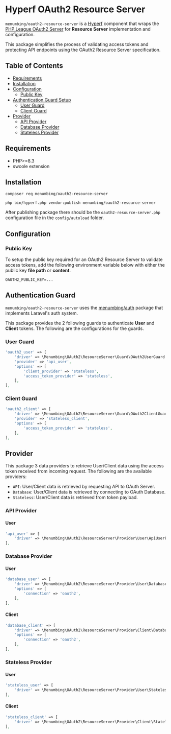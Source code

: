 # Hyperf OAuth2 Resource Server

`menumbing/oauth2-resource-server` is a [Hyperf](https://hyperf.io) component that wraps 
the [PHP League OAuth2 Server](https://oauth2.thephpleague.com/) for **Resource Server** 
implementation and configuration.

This package simplifies the process of validating access tokens and protecting API endpoints
using the OAuth2 Resource Server specification.

## Table of Contents

- [Requirements](#requirements)
- [Installation](#installation)
- [Configuration](#configuration)
  - [Public Key](#public-key)
- [Authentication Guard Setup](#authentication-guard)
  - [User Guard](#user-guard)
  - [Client Guard](#client-guard)
- [Provider](#provider)
  - [API Provider](#api-provider)
  - [Database Provider](#database-provider)
  - [Stateless Provider](#stateless-provider)

## Requirements

* PHP>=8.3
* swoole extension

## Installation

```
composer req menumbing/oauth2-resource-server

php bin/hyperf.php vendor:publish menumbing/oauth2-resource-server
```

After publishing package there should be the `oauth2-resource-server.php`
configuration file in the `config/autoload` folder.

## Configuration

### Public Key

To setup the public key required for an OAuth2 Resource Server to validate
access tokens, add the following environment variable below with either
the public key **file path** or **content**.

```
OAUTH2_PUBLIC_KEY=...
```

## Authentication Guard

`menumbing/oauth2-resource-server` uses the [menumbing/auth](https://github.com/menumbing/auth) package 
that implements Laravel's auth system.

This package provides the 2 following guards to authenticate **User** and **Client** 
tokens. The following are the configurations for the guards.

### User Guard

```php
'oauth2_user' => [
    'driver' => \Menumbing\OAuth2\ResourceServer\Guard\OAuth2UserGuard::class,
    'provider' => 'api_user',
    'options' => [
        'client_provider' => 'stateless',
        'access_token_provider' => 'stateless',
    ],
],
```

### Client Guard
```php
'oauth2_client' => [
    'driver' => \Menumbing\OAuth2\ResourceServer\Guard\OAuth2ClientGuard::class,
    'provider' => 'stateless_client',
    'options' => [
        'access_token_provider' => 'stateless',
    ],
],
```

## Provider

This package 3 data providers to retrieve User/Client data using the access token
received from incoming request. The following are the available providers:

- `API`: User/Client data is retrieved by requesting API to OAuth Server.
- `Database`: User/Client data is retrieved by connecting to OAuth Database.
- `Stateless`: User/Client data is retrieved from token payload.

### API Provider

#### User
```php
'api_user' => [
    'driver' => \Menumbing\OAuth2\ResourceServer\Provider\User\ApiUserProvider::class,
],
```

### Database Provider

#### User
```php
'database_user' => [
    'driver' => \Menumbing\OAuth2\ResourceServer\Provider\User\DatabaseUserProvider::class,
    'options' => [
        'connection' => 'oauth2',
    ],
],
```

#### Client
```php
'database_client' => [
    'driver' => \Menumbing\OAuth2\ResourceServer\Provider\Client\DatabaseClientProvider::class,
    'options' => [
        'connection' => 'oauth2',
    ],
],
```

### Stateless Provider

#### User
```php
'stateless_user' => [
    'driver' => \Menumbing\OAuth2\ResourceServer\Provider\User\StatelessUserProvider::class,
],
```

#### Client
```php
'stateless_client' => [
    'driver' => \Menumbing\OAuth2\ResourceServer\Provider\Client\StatelessClientProvider::class,
],
```